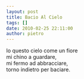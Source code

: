 ```yaml
---
layout: post
title: Bacio Al Cielo
tags: []
date: 2010-02-25 22:11:00
author: pietro
---
```

Io questo cielo come un fiore<br/>mi chino a guardare,<br/>mi fermo ad abbracciare,<br/>torno indietro per baciare.
